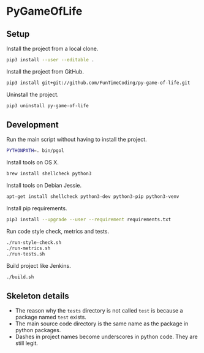 # PyGameOfLife

## Setup

Install the project from a local clone.

```sh
pip3 install --user --editable .
```

Install the project from GitHub.

```sh
pip3 install git+git://github.com/FunTimeCoding/py-game-of-life.git
```

Uninstall the project.

```sh
pip3 uninstall py-game-of-life
```


## Development

Run the main script without having to install the project.

```sh
PYTHONPATH=. bin/pgol
```

Install tools on OS X.

```sh
brew install shellcheck python3
```

Install tools on Debian Jessie.

```sh
apt-get install shellcheck python3-dev python3-pip python3-venv
```

Install pip requirements.

```sh
pip3 install --upgrade --user --requirement requirements.txt
```

Run code style check, metrics and tests.

```sh
./run-style-check.sh
./run-metrics.sh
./run-tests.sh
```

Build project like Jenkins.

```sh
./build.sh
```


## Skeleton details

* The reason why the `tests` directory is not called `test` is because a package named `test` exists.
* The main source code directory is the same name as the package in python packages.
* Dashes in project names become underscores in python code. They are still legit.
